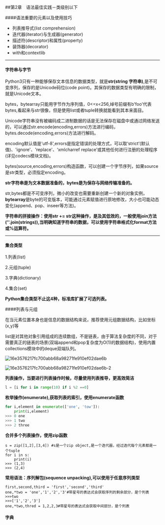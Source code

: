 ##第2章　语法最佳实践－类级别以下

####语法重要的元素以及使用技巧

* 列表推导式(list comprehension)
* 迭代器(iterator)与生成器(generator)
* 描述符(descriptor)和属性(property)
* 装饰器(decorator)
* with和contextlib

---

#### 字符串与字节

Python3只有一种能够保存文本信息的数据类型，就是**str(string 字符串)**,是不可变序列，保存的是Unicode码位(code point)。其保存的数据类型有明确的限制，就是Unicode文本。

bytes，bytearray只能用字节作为序列值，0<=x<256,绰号前缀有b'foo'代表bytes,看起来与str很像，但是使用list或者tuple转换就能看到其本来面目。

Unicode字符串没有被编码成二进制数据的话是无法保存在磁盘中或通过网络发送的，可以通过str.encode(encoding,errors)方法进行编码，bytes.decode(encoding,errors)方法进行解码。

encoding默认值是'utf-8',errors是指定错误的处理方式，可以取‘strict’(默认值)、'ignore'、'replace'、‘xmlcharref replace’或其他任何进行注册的处理程序(详见codecs模块文档)。

bytes(source,encoding,errors)构造函数，可以创建一个字节序列，如果source是str类型，必须指定encoding。

**str字符串是为文本数据准备的，bytes是为保存与网络传输准备的。**

str,bytes都是不可变序列，微小的改变也需要重新创建一个新的对象实例，**bytearray**是byte的可变版本，可能通过元素赋值进行原地修改，大小也可能动态变化(append、pop、inseer等方法)。

**字符串的拼接操作：使用str += str这种操作，是及其低效的，一般使用join方法(''.join(strings)),当明确知道字符串的数据，可以使用字符串格式化format方法或%运算符。**

---

#### 集合类型

1.列表(list)

2.元组(tuple)

3.字典(dictionary)

4.集合(set)

**Python集合类型不止这4种，标准库扩展了可选列表。**



####列表与元组

在当元素位置本身也是信息的数据结构来说，推荐使用元组数据结构，比如坐标(x,y)等

list是对其他对象引用组成的连续数组，不是链表，由于算法复杂度的不同，对于需要真正的链表的场景(双端append和pop复杂度为O(1)的数据结构)，使用内置collections模块中的deque双端队列。

![16e3576217fc700abb68a98271fe910ef02dae6b](/Users/neilyo/Documents/读书笔记/Python高级编程/list_page1.jpeg)

![16e3576217fc700abb68a98271fe910ef02dae6b-2](/Users/neilyo/Documents/读书笔记/Python高级编程/list_page2.jpeg)

**列表操作，当要进行列表操作时候，尽量使用列表推导，更高效简洁**

```python
l = [i for i in range(10) if i %2 ==0]
```

**枚举操作(enumerate),获取列表的索引，使用enumerate函数**

```python
for i,element in enumerate(['one', 'tow']):
    print(i,element)
>>> 0 one
>>> 1 two
>>> 2 three
```

**合并多个列表操作，使用zip函数**

```pytho
s = zip([1,2],[3,4]) #s是一个zip object,是一个迭代器，经过迭代每个元素都是一个tuple
for i in s:
    print(i)
>>> (1,3)
>>> (2,4)
```



**常用语法：序列解包(sequence unpacking),可以使用于任意序列类型**

```pyt
first,second,third = 'first','second','third'
one,*two = 'one','1','2','3'#带星号的表达式会获取序列的剩余部分，是个列表
>>>two
>>>['1','2','3']
one,*two,thred = 1,2,2,3#带星号的表达式会获取中间部分，是个列表　
```

#### 字典



